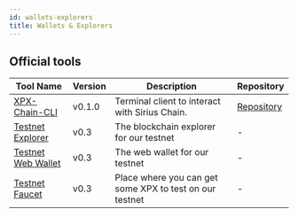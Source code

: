 ```yaml
---
id: wallets-explorers
title: Wallets & Explorers
---
```

## Official tools

**Tool Name**  | **Version** |	**Description** |	**Repository** 
---------------|------------|-------------------|------------------------
[XPX-Chain-CLI](client/overview.md) | v0.1.0 |	Terminal client to interact with Sirius Chain. |	[Repository](https://github.com/proximax-storage/xpx-chain-cli) 
[Testnet Explorer](http://bctestnetexplorer.xpxsirius.io/#/) | v0.3 | The blockchain explorer for our testnet | -
[Testnet Web Wallet](http://bctestnetwallet.xpxsirius.io/#/home) | v0.3 | The web wallet for our testnet | -
[Testnet Faucet](http://bctestnetfaucet.xpxsirius.io/#/) | v0.3 | Place where you can get some XPX to test on our testnet | - 

